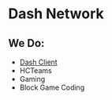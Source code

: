 # Dash Network

## We Do:
- [Dash Client](https://dashclient.github.io/Web/)
- HCTeams
- Gaming
- Block Game Coding


